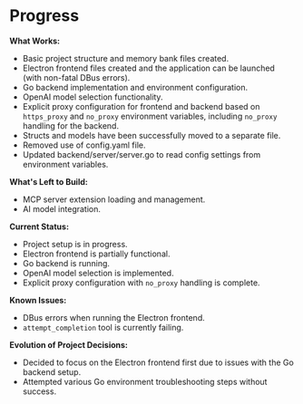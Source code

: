 # Progress

**What Works:**

*   Basic project structure and memory bank files created.
*   Electron frontend files created and the application can be launched (with non-fatal DBus errors).
*   Go backend implementation and environment configuration.
*   OpenAI model selection functionality.
*   Explicit proxy configuration for frontend and backend based on `https_proxy` and `no_proxy` environment variables, including `no_proxy` handling for the backend.
*   Structs and models have been successfully moved to a separate file.
*   Removed use of config.yaml file.
*   Updated backend/server/server.go to read config settings from environment variables.

**What's Left to Build:**

*   MCP server extension loading and management.
*   AI model integration.

**Current Status:**

*   Project setup is in progress.
*   Electron frontend is partially functional.
*   Go backend is running.
*   OpenAI model selection is implemented.
*   Explicit proxy configuration with `no_proxy` handling is complete.

**Known Issues:**

*   DBus errors when running the Electron frontend.
*   `attempt_completion` tool is currently failing.

**Evolution of Project Decisions:**

*   Decided to focus on the Electron frontend first due to issues with the Go backend setup.
*   Attempted various Go environment troubleshooting steps without success.
